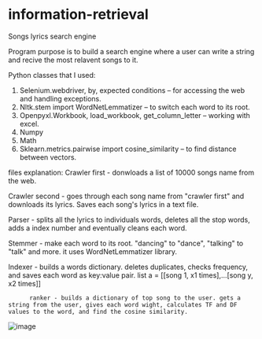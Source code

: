 # information-retrieval
Songs lyrics search engine

Program purpose is to build a search engine where a user can write a string and recive the most relavent songs to it.

Python classes that I used:
  1. Selenium.webdriver, by, expected conditions – for accessing the web and handling exceptions.
  2. Nltk.stem import WordNetLemmatizer – to switch each word to its root.
  3. Openpyxl.Workbook, load_workbook, get_column_letter – working with excel. 
  4. Numpy
  5. Math
  6. Sklearn.metrics.pairwise import cosine_similarity – to find distance between vectors.

files explanation:
Crawler first - donwloads a list of 10000 songs name from the web. 

Crawler second - goes through each song name from "crawler first" and downloads its lyrics. Saves each song's lyrics in a text file.

Parser - splits all the lyrics to individuals words, deletes all the stop words, adds a index number and eventually cleans each word.

Stemmer - make each word to its root. "dancing" to "dance", "talking" to "talk" and more. it uses WordNetLemmatizer library.

Indexer - builds a words dictionary. deletes duplicates, checks frequency, and saves each word as key:value pair. list a = [[song 1, x1 times],...[song y, x2 times]]

          ranker - builds a dictionary of top song to the user. gets a string from the user, gives each word wight, calculates TF and DF values to the word, and find the cosine similarity.


![image](https://github.com/IdanGad/information-retrieval/assets/87356458/4dbc6a96-1ade-4142-9ce1-eeceb74ced2f)


